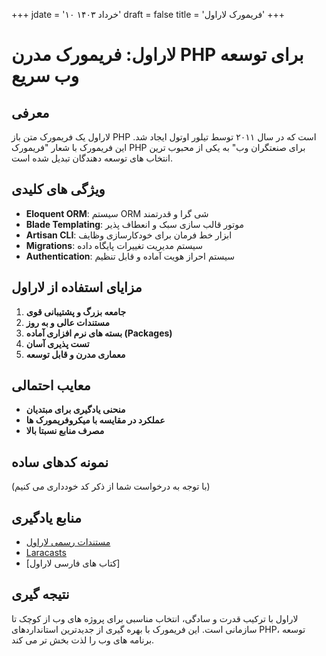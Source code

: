 +++
jdate = '۱۰ خرداد ۱۴۰۳'
draft = false
title = 'فریمورک لاراول'
+++

# لاراول: فریمورک مدرن PHP برای توسعه وب سریع

## معرفی
لاراول یک فریمورک متن باز PHP است که در سال ۲۰۱۱ توسط تیلور اوتول ایجاد شد. این فریمورک با شعار "فریمورک PHP برای صنعتگران وب" به یکی از محبوب ترین انتخاب های توسعه دهندگان تبدیل شده است.

## ویژگی های کلیدی
- **Eloquent ORM**: سیستم ORM شی گرا و قدرتمند
- **Blade Templating**: موتور قالب سازی سبک و انعطاف پذیر
- **Artisan CLI**: ابزار خط فرمان برای خودکارسازی وظایف
- **Migrations**: سیستم مدیریت تغییرات پایگاه داده
- **Authentication**: سیستم احراز هویت آماده و قابل تنظیم

## مزایای استفاده از لاراول
1. **جامعه بزرگ و پشتیبانی قوی**
2. **مستندات عالی و به روز**
3. **بسته های نرم افزاری آماده (Packages)**
4. **تست پذیری آسان**
5. **معماری مدرن و قابل توسعه**

## معایب احتمالی
- **منحنی یادگیری برای مبتدیان**
- **عملکرد در مقایسه با میکروفریمورک ها**
- **مصرف منابع نسبتا بالا**

## نمونه کدهای ساده
(با توجه به درخواست شما از ذکر کد خودداری می کنیم)

## منابع یادگیری
- [مستندات رسمی لاراول](https://laravel.com/docs)
- [Laracasts](https://laracasts.com)
- [کتاب های فارسی لاراول]

## نتیجه گیری
لاراول با ترکیب قدرت و سادگی، انتخاب مناسبی برای پروژه های وب از کوچک تا سازمانی است. این فریمورک با بهره گیری از جدیدترین استانداردهای PHP، توسعه برنامه های وب را لذت بخش تر می کند.
